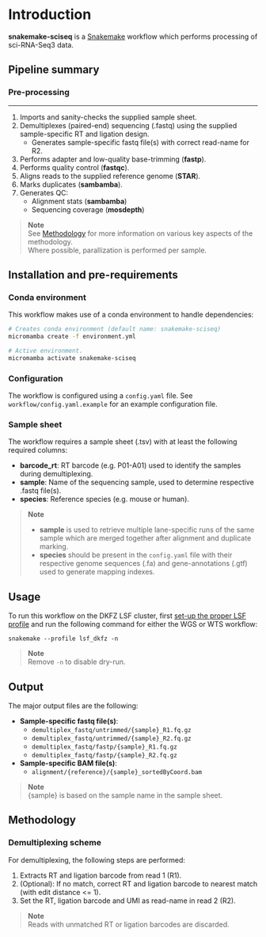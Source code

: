 # Introduction

**snakemake-sciseq** is a [Snakemake](https://snakemake.readthedocs.io/en/stable/) workflow which performs processing of sci-RNA-Seq3 data.

## Pipeline summary

### **Pre-processing**

---

1. Imports and sanity-checks the supplied sample sheet.
2. Demultiplexes (paired-end) sequencing (.fastq) using the supplied sample-specific RT and ligation design.
    - Generates sample-specific fastq file(s) with correct read-name for R2.
3. Performs adapter and low-quality base-trimming (**fastp**).
4. Performs quality control (**fastqc**).
5. Aligns reads to the supplied reference genome (**STAR**).
6. Marks duplicates (**sambamba**).
7. Generates QC:
   - Alignment stats (**sambamba**)
   - Sequencing coverage (**mosdepth**)

> **Note**  
> See [Methodology](#methodology) for more information on various key aspects of the methodology.  
> Where possible, parallization is performed per sample.

## Installation and pre-requirements

### Conda environment

This workflow makes use of a conda environment to handle dependencies:

```bash
# Creates conda environment (default name: snakemake-sciseq)
micromamba create -f environment.yml

# Active environment.
micromamba activate snakemake-sciseq
```

### Configuration

The workflow is configured using a `config.yaml` file. See `workflow/config.yaml.example` for an example configuration file.

### Sample sheet

The workflow requires a sample sheet (.tsv) with at least the following required columns:

- **barcode_rt**: RT barcode (e.g. P01-A01) used to identify the samples during demultiplexing.
- **sample**: Name of the sequencing sample, used to determine respective .fastq file(s).
- **species**: Reference species (e.g. mouse or human).

> **Note**  
>
> - **sample** is used to retrieve multiple lane-specific runs of the same sample which are merged together after alignment and duplicate marking.  
> - **species** should be present in the `config.yaml` file with their respective genome sequences (.fa) and gene-annotations (.gtf) used to generate mapping indexes.

## Usage

To run this workflow on the DKFZ LSF cluster, first [set-up the proper LSF profile](https://github.com/Snakemake-Profiles/lsf) and run the following command for either the WGS or WTS workflow:

`snakemake --profile lsf_dkfz -n`

> **Note**  
> Remove `-n` to disable dry-run.

## Output

The major output files are the following:

- **Sample-specific fastq file(s)**:
  - `demultiplex_fastq/untrimmed/{sample}_R1.fq.gz`
  - `demultiplex_fastq/untrimmed/{sample}_R2.fq.gz`
  - `demultiplex_fastq/fastp/{sample}_R1.fq.gz`
  - `demultiplex_fastq/fastp/{sample}_R2.fq.gz`
- **Sample-specific BAM file(s)**:
  - `alignment/{reference}/{sample}_sortedByCoord.bam`

> **Note**  
> {sample} is based on the sample name in the sample sheet.

## Methodology

### Demultiplexing scheme

For demultiplexing, the following steps are performed:

1. Extracts RT and ligation barcode from read 1 (R1).
2. (Optional): If no match, correct RT and ligation barcode to nearest match (with edit distance <= 1).
3. Set the RT, ligation barcode and UMI as read-name in read 2 (R2).

> **Note**  
> Reads with unmatched RT or ligation barcodes are discarded.
